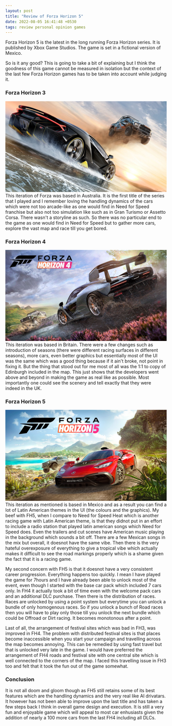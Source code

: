 ```yaml
---
layout: post
title: "Review of Forza Horizon 5"
date: 2022-08-05 16:41:48 +0530
tags: review personal opinion games
---
```


Forza Horizon 5 is the latest in the long running Forza Horizon series. It is published by Xbox Game Studios. The game is set in a fictional version of Mexico.

So is it any good?
This is going to take a bit of explaining but I think the goodness of this game cannot be measured in isolation but the context of the last few Forza Horizon games has to be taken into account while judging it.

### Forza Horizon 3

![Forza Horizon 3 poster](/assets/images/FH3.jpg)
This iteration of Forza was based in Australia. It is the first title of the series that I played and I remember loving the handling dynamics of the cars which were not too arcade-like as one would find in Need for Speed franchise but also not too simulation like such as in Gran Turismo or Assetto Corsa. There wasn't a storyline as such. So there was no particular end to the game as one would find in Need for Speed but to gather more cars, explore the vast map and race till you get bored.

### Forza Horizon 4

![Forza Horizon 4 poster](/assets/images/FH4.jpg)
This iteration was based in Britain. There were a few changes such as introduction of seasons (there were different racing surfaces in different seasons), more cars, even better graphics but essentially most of the UI was the same which was a good thing because if it ain't broke, not point in fixing it.
But the thing that stood out for me most of all was the 1:1 to copy of Edinburgh included in the map. This just shows that the developers went above and beyond in making the game as real like as possible. Most importantly one could see the scenery and tell exactly that they were indeed in the UK.

### Forza Horizon 5

![Forza Horizon 5 poster](/assets/images/FH5.webp)
This iteration as mentioned is based in Mexico and as a result you can find a lot of Latin American themes in the UI (the colours and the graphics). My beef with FH5, when I compare to Need for Speed Heat which is another racing game with Latin American theme, is that they didnot put in an effort to include a radio station that played latin american songs which Need for Speed does. Even the trailers and cut scenes have American music playing in the background which sounds a bit off. There are a few Mexican songs in the mix but overall, it doesnot have the same vibe. Then there is the very hateful overexposure of everything to give a tropical vibe which actually makes it difficult to see the road markings properly which is a shame given the fact that it is a racing game.

My second concern with FH5 is that it doesnot have a very consistent career progression. Everything happens too quickly. I mean I have played the game for 7hours and I have already been able to unlock most of the event, even though I started with the base car pack which included 7 cars only. In FH4 it actually took a bit of time even with the welcome pack cars and an additional DLC purchase. Then there is the distribution of races. Races are unlocked by using a point system but everytime you can unlock a bundle of only homogenous races. So if you unlock a bunch of Road races then you will have to play only those till you unlock the next bundle which could be Offroad or Dirt racing. It becomes monotonous after a point.

Last of all, the arrangement of festival sites which was bad in FH3, was improved in FH4. The problem with distributed festival sites is that places become inaccessible when you start your campaign and travelling across the map becomes annoying. This can be remedied by using fast travel but that is unlocked very late in the game. I would have preferred the arrangement of FH4 roads and festival site with one central site which is well connected to the corners of the map. I faced this travelling issue in FH3 too and felt that it took the fun out of the game somewhat.

### Conclusion

It is not all doom and gloom though as FH5 still retains some of its best features which are the handling dynamics and the very real like AI drivatars. It however has not been able to improve upon the last title and has taken a few steps back I think in overall game design and execution. It is still a very fun and enjoyable game which will appeal to most car enhusiasts given the addition of nearly a 100 more cars from the last FH4 including all DLCs.
